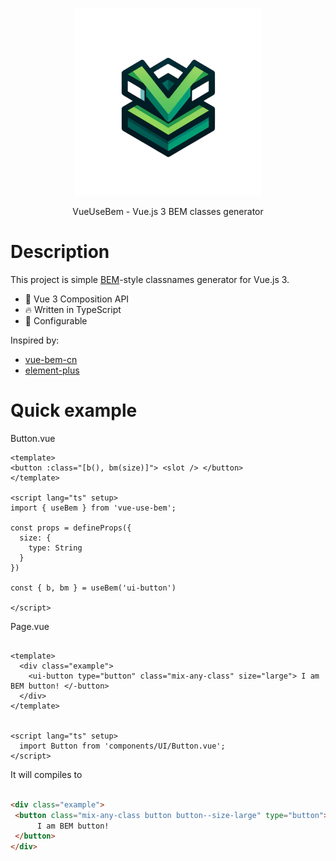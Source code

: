 <p align="center">
  <img width="300px" src="./docs/logo.webp">
</p>

<p align="center">VueUseBem - Vue.js 3 BEM classes generator</p>

# Description

This project is simple [BEM](https://getbem.com/)-style classnames generator for Vue.js 3. 

- 💪 Vue 3 Composition API
- 🔥 Written in TypeScript
- 🦄 Configurable

Inspired by:

- [vue-bem-cn](https://github.com/c01nd01r/vue-bem-cn/tree/master)
- [element-plus](https://github.com/element-plus/element-plus/blob/dev/packages/hooks/use-namespace/index.ts)

# Quick example

Button.vue

```vue
<template>
<button :class="[b(), bm(size)]"> <slot /> </button>
</template>

<script lang="ts" setup>
import { useBem } from 'vue-use-bem';

const props = defineProps({
  size: {
    type: String
  }
})

const { b, bm } = useBem('ui-button')

</script>
```
Page.vue

```vue

<template>
  <div class="example">
    <ui-button type="button" class="mix-any-class" size="large"> I am BEM button! </-button>
  </div>
</template>


<script lang="ts" setup>
  import Button from 'components/UI/Button.vue';
</script>
```

It will compiles to

```html

<div class="example">
 <button class="mix-any-class button button--size-large" type="button">  
      I am BEM button!
 </button>
</div>

```

